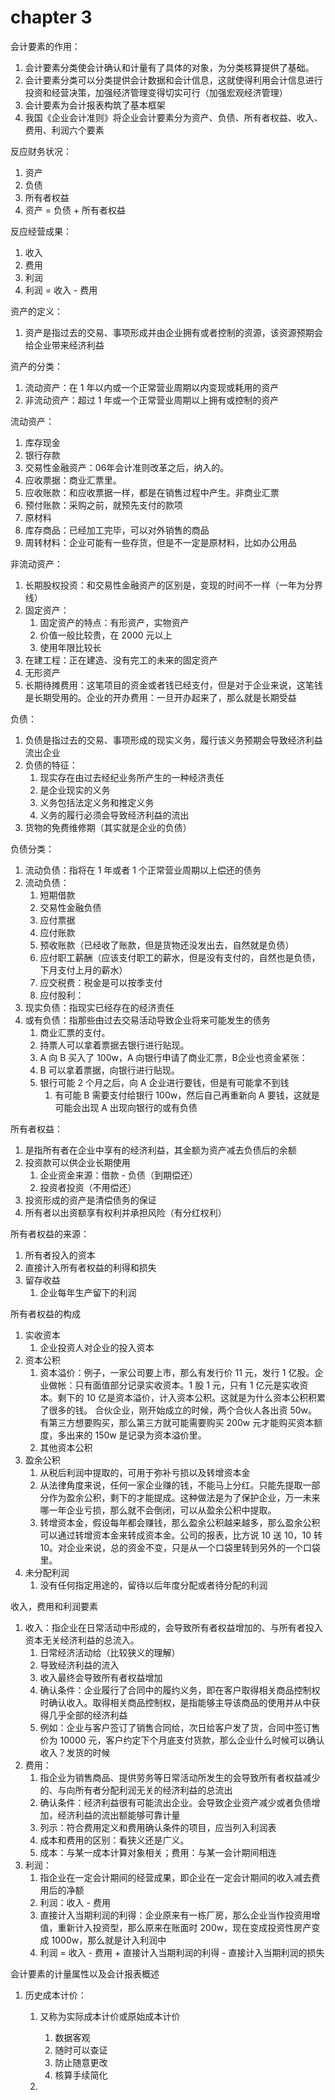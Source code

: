 # chapter 3
会计要素的作用：
1. 会计要素分类使会计确认和计量有了具体的对象，为分类核算提供了基础。
2. 会计要素分类可以分类提供会计数据和会计信息，这就使得利用会计信息进行投资和经营决策，加强经济管理变得切实可行（加强宏观经济管理）
3. 会计要素为会计报表构筑了基本框架
4. 我国《企业会计准则》将企业会计要素分为资产、负债、所有者权益、收入、费用、利润六个要素

反应财务状况：
1. 资产
2. 负债
3. 所有者权益
4. 资产 = 负债 + 所有者权益

反应经营成果：
1. 收入
2. 费用
3. 利润
4. 利润 = 收入 - 费用

资产的定义：
1. 资产是指过去的交易、事项形成并由企业拥有或者控制的资源，该资源预期会给企业带来经济利益

资产的分类：
1. 流动资产：在 1 年以内或一个正常营业周期以内变现或耗用的资产
2. 非流动资产：超过 1 年或一个正常营业周期以上拥有或控制的资产

流动资产：
1. 库存现金
2. 银行存款
3. 交易性金融资产：06年会计准则改革之后，纳入的。
4. 应收票据：商业汇票里。
5. 应收账款：和应收票据一样，都是在销售过程中产生。非商业汇票
6. 预付账款：采购之前，就预先支付的款项
7. 原材料
8. 库存商品：已经加工完毕，可以对外销售的商品
9. 周转材料：企业可能有一些存货，但是不一定是原材料，比如办公用品

非流动资产：
1. 长期股权投资：和交易性金融资产的区别是，变现的时间不一样（一年为分界线）
2. 固定资产：
    1. 固定资产的特点：有形资产，实物资产
    2. 价值一般比较贵，在 2000 元以上
    3. 使用年限比较长
3. 在建工程：正在建造、没有完工的未来的固定资产
4. 无形资产
5. 长期待摊费用：这笔项目的资金或者钱已经支付，但是对于企业来说，这笔钱是长期受用的。企业的开办费用：一旦开办起来了，那么就是长期受益

负债：
1. 负债是指过去的交易、事项形成的现实义务，履行该义务预期会导致经济利益流出企业
2. 负债的特征：
    1. 现实存在由过去经纪业务所产生的一种经济责任
    2. 是企业现实的义务
    3. 义务包括法定义务和推定义务
    4. 义务的履行必须会导致经济利益的流出
3. 货物的免费维修期（其实就是企业的负债）

负债分类：
1. 流动负债：指将在 1 年或者 1 个正常营业周期以上偿还的债务
2. 流动负债：
    1. 短期借款
    2. 交易性金融负债
    3. 应付票据
    4. 应付账款
    5. 预收账款（已经收了账款，但是货物还没发出去，自然就是负债）
    6. 应付职工薪酬（应该支付职工的薪水，但是没有支付的，自然也是负债，下月支付上月的薪水）
    7. 应交税费：税金是可以按季支付
    8. 应付股利：
3. 现实负债：指现实已经存在的经济责任
4. 或有负债：指那些由过去交易活动导致企业将来可能发生的债务
    1. 商业汇票的支付。
    2. 持票人可以拿着票据去银行进行贴现。
    3. A 向 B 买入了 100w，A 向银行申请了商业汇票，B企业也资金紧张：
    4. B 可以拿着票据，向银行进行贴现。
    5. 银行可能 2 个月之后，向 A 企业进行要钱，但是有可能拿不到钱
        1. 有可能 B 需要支付给银行 100w，然后自己再重新向 A 要钱，这就是可能会出现 A 出现向银行的或有负债

所有者权益：
1. 是指所有者在企业中享有的经济利益，其金额为资产减去负债后的余额
2. 投资款可以供企业长期使用
    1. 企业资金来源：借款 - 负债（到期偿还）
    2. 投资者投资（不用偿还）
3. 投资形成的资产是清偿债务的保证
4. 所有者以出资额享有权利并承担风险（有分红权利）
 
所有者权益的来源：
1. 所有者投入的资本
2. 直接计入所有者权益的利得和损失
3. 留存收益
    1. 企业每年生产留下的利润

所有者权益的构成
1. 实收资本
    1. 企业投资人对企业的投入资本
2. 资本公积
    1. 资本溢价：例子，一家公司要上市，那么有发行价 11 元，发行 1 亿股。企业做帐：只有面值部分记录实收资本。1 股 1 元，只有 1 亿元是实收资本。剩下的 10 亿是资本溢价，计入资本公积。这就是为什么资本公积积累了很多的钱。
    合伙企业，刚开始成立的时候，两个合伙人各出资 50w。有第三方想要购买，那么第三方就可能需要购买 200w 元才能购买资本额度，多出来的 150w 是记录为资本溢价里。
    2. 其他资本公积
3. 盈余公积
    1. 从税后利润中提取的，可用于弥补亏损以及转增资本金
    2. 从法律角度来说，任何一家企业赚的钱，不能马上分红。只能先提取一部分作为盈余公积，剩下的才能提成。这种做法是为了保护企业，万一未来哪一年企业亏损，那么就不会倒闭，可以从盈余公积中提取。
    3. 转增资本金，假设每年都会赚钱，那么盈余公积越来越多，那么盈余公积可以通过转增资本金来转成资本金。公司的报表，比方说 10 送 10，10 转 10。对企业来说，总的资金不变，只是从一个口袋里转到另外的一个口袋里。
4. 未分配利润
    1. 没有任何指定用途的，留待以后年度分配或者待分配的利润


收入，费用和利润要素
1. 收入：指企业在日常活动中形成的，会导致所有者权益增加的、与所有者投入资本无关经济利益的总流入。
    1. 日常经济活动给（比较狭义的理解）
    2. 导致经济利益的流入
    3. 收入最终会导致所有者权益增加
    4. 确认条件：企业履行了合同中的履约义务，即在客户取得相关商品控制权时确认收入。取得相关商品控制权，是指能够主导该商品的使用并从中获得几乎全部的经济利益
    5. 例如：企业与客户签订了销售合同给，次日给客户发了货，合同中签订售价为 10000 元，客户约定下个月底支付货款，那么企业什么时候可以确认收入？发货的时候
2. 费用：
    1. 指企业为销售商品、提供劳务等日常活动所发生的会导致所有者权益减少的、与向所有者分配利润无关的经济利益的总流出
    2. 确认条件：经济利益很有可能流出企业。会导致企业资产减少或者负债增加，经济利益的流出额能够可靠计量
    3. 列示：符合费用定义和费用确认条件的项目，应当列入利润表
    4. 成本和费用的区别：看狭义还是广义。
    5. 成本：与某一成本计算对象相关；费用：与某一会计期间相连
3. 利润：
    1. 指企业在一定会计期间的经营成果，即企业在一定会计期间的收入减去费用后的净额
    2. 利润：收入 - 费用
    3. 直接计入当期利润的利得：企业原来有一栋厂房，那么企业当作投资用增值，重新计入投资型，那么原来在账面时 200w，现在变成投资性房产变成 1000w，那么就是计入利润中
    4. 利润 = 收入 - 费用 + 直接计入当期利润的利得 - 直接计入当期利润的损失

会计要素的计量属性以及会计报表概述
1. 历史成本计价：
    1. 又称为实际成本计价或原始成本计价
        1. 数据客观
        2. 随时可以查证
        3. 防止随意更改
        4. 核算手续简化
        
    2.







